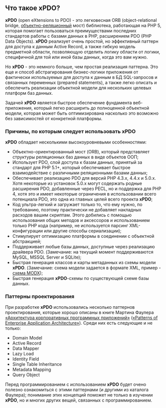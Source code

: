 ## Что такое **xPDO**?

**xPDO** (open eXtensions to PDO) - это легковесная ORB (object-relational bridge, [объектно-реляционный][3] мост) библиотека, работающая на PHP 5, которая помогает пользоваться преимуществами последних
стандартов работы с базами данных в PHP, расширением PDO (PHP Data Objects). **xPDO** реализует очень простой, но эффективный паттерн для доступа к данным Active Record, а также гибкую модель предметной области, позволяющую отделить логику области от логики, специфичной для той или иной базы данных, когда это вам нужно.

Но **xPDO** - это немного больше, чем простая реализация паттерна. Это еще и способ абстрагирования бизнес-логики приложения от фактически используемых для доступа к данным в БД SQL-запросов и связанных переменных (prepared statements), а также легко описать и обеспечить реализации объектной модели для нескольких целевых платформ баз данных.

Задачей **xPDO** является быстрое обеспечение фундамента веб-приложения, который легко расширить до полноценной объектной модели, которая может быть оптимизирована насколько это возможно без зависимостей от конкретной платформы.

### Причины, по которым следует использовать **xPDO**

**xPDO** обладает несколькими высокоуровневыми особенностями:

* Объектно-ориентированный мост (ORB), который представляет структуры реляционных баз данных в виде объектов ООП;
* Использует PDO, слой доступа к базам данных, принятый за стандарт для PHP 5.1+, который обеспечивает быстрое взаимодействие с различными реляционными базами данных;
* Обеспечивает реализацию PDO для версий PHP 4.3.x, 4.4.x и 5.0.x. Хотя некоторые из установок 5.0.x могут содержать родные расширения PDO, добавленные через PECL, но и поддержка для PHP 4, хотя это и имеет некоторые ограничения в использовании всего потенциала PDO, это одна из главных целей всего проекта **xPDO**;
* Код ультра-легкий и загружает только то, что ему нужно, по требованию, поэтому практически не добавляет накладных расходов вашим скриптам. Этого добились с помощью использования общих методов и аксессоров и использованием только PHP кода (например, не используется парсинг XML-конфигурации или другие способы сериализации);
* Стимулирует оптимизацию платформы в соединении с объектной абстракцией;
* Поддерживает любые базы данных, доступные через реализацию драйвера PDO. (Замечание: на текущий момент поддерживаются MySQL, MSSQL Server и SQLite);
* Быстрая генерация классов и карты метаданных из схемы модели **xPDO**. (Замечание: схема модели задается в формате XML, пример - [схема MODX][4]);
* Быстрая генерация **xPDO**-схемы по существующей схеме базы данных.

### Паттерны проектирования

При разработке **xPDO** использовались несколько паттернов проектирования, которые хорошо описаны в книге Мартина Фаулера [«Архитектура корпоративных программных приложений»][1] ([«Patterns of Enterprise Application Architecture»][2]). Среди них есть следующие и не только:
* Domain Model
* Active Record
* Data Mapper
* Lazy Load
* Identity Field
* Single Table Inheritance
* Metadata Mapping
* Query Object

Перед программированием с использованием **xPDO** будет очено полезно ознакомиться с этими паттернами (и другими из каталога Фаулера); понимание этих концепций поможет не только в изучении **xPDO**, но и многих других вещей, связанных с программированием.

[1]: http://design-pattern.ru/patterns
[2]: http://www.martinfowler.com/eaaCatalog/
[3]: http://ru.wikipedia.org/wiki/ORM
[4]: https://github.com/modxcms/revolution/blob/develop/core/model/schema/modx.mysql.schema.xml